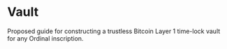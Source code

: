 # Vault
Proposed guide for constructing a trustless Bitcoin Layer 1 time-lock vault for any Ordinal inscription.
